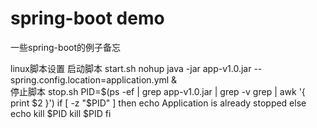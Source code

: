 # spring-boot demo
一些spring-boot的例子备忘

linux脚本设置
启动脚本 start.sh
nohup java -jar app-v1.0.jar --spring.config.location=application.yml &
<br />
停止脚本 stop.sh
PID=$(ps -ef | grep app-v1.0.jar | grep -v grep | awk '{ print $2 }')
if [ -z "$PID" ]
then
echo Application is already stopped
else
echo kill $PID
kill $PID
fi
